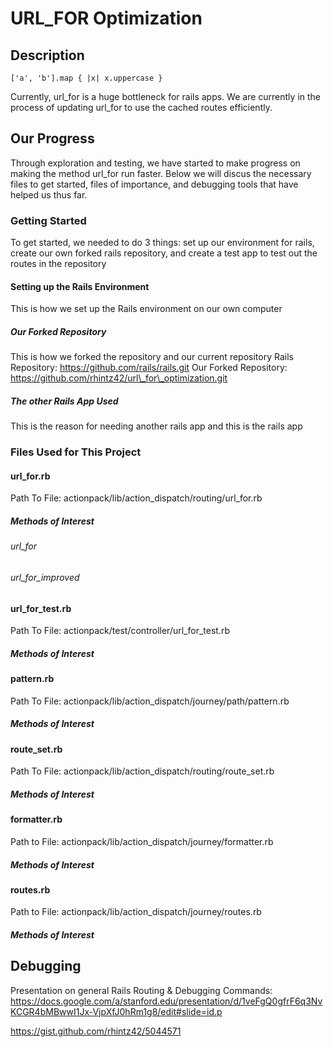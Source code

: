 URL\_FOR Optimization
=====================

Description
--------------------------
    ['a', 'b'].map { |x| x.uppercase }
Currently, url\_for is a huge bottleneck for rails apps.
We are currently in the process of updating url\_for to use the cached routes efficiently.

## Our Progress
Through exploration and testing, we have started to make progress on making the method url\_for run faster.
Below we will discus the necessary files to get started, files of importance, and debugging tools that have helped us thus far.

### Getting Started
To get started, we needed to do 3 things:
set up our environment for rails,
create our own forked rails repository,
and create a test app to test out the routes in the repository





#### Setting up the Rails Environment

This is how we set up the Rails environment on our own computer





##### Our Forked Repository
This is how we forked the repository and our current repository
Rails Repository: https://github.com/rails/rails.git
Our Forked Repository: https://github.com/rhintz42/url\_for\_optimization.git





##### The other Rails App Used
This is the reason for needing another rails app and this is the rails app





### Files Used for This Project
#### url\_for.rb
Path To File: actionpack/lib/action\_dispatch/routing/url\_for.rb
##### Methods of Interest
###### url\_for
###### url\_for\_improved

#### url\_for\_test.rb
Path To File: actionpack/test/controller/url\_for\_test.rb
##### Methods of Interest

#### pattern.rb
Path To File: actionpack/lib/action\_dispatch/journey/path/pattern.rb
##### Methods of Interest

#### route\_set.rb
Path To File: actionpack/lib/action\_dispatch/routing/route\_set.rb
##### Methods of Interest

#### formatter.rb
Path to File: actionpack/lib/action\_dispatch/journey/formatter.rb
##### Methods of Interest

#### routes.rb
Path to File: actionpack/lib/action\_dispatch/journey/routes.rb
##### Methods of Interest




Debugging
-------------------------

Presentation on general Rails Routing & Debugging Commands:
https://docs.google.com/a/stanford.edu/presentation/d/1veFgQ0gfrF6q3NvKCGR4bMBwwI1Jx-VjpXfJ0hRm1g8/edit#slide=id.p

https://gist.github.com/rhintz42/5044571

